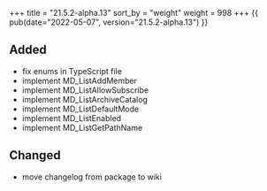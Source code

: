 +++
title = "21.5.2-alpha.13"
sort_by = "weight"
weight = 998
+++
{{ pub(date="2022-05-07", version="21.5.2-alpha.13") }}

## Added

- fix enums in TypeScript file
- implement MD_ListAddMember
- implement MD_ListAllowSubscribe
- implement MD_ListArchiveCatalog
- implement MD_ListDefaultMode
- implement MD_ListEnabled
- implement MD_ListGetPathName

## Changed

- move changelog from package to wiki

